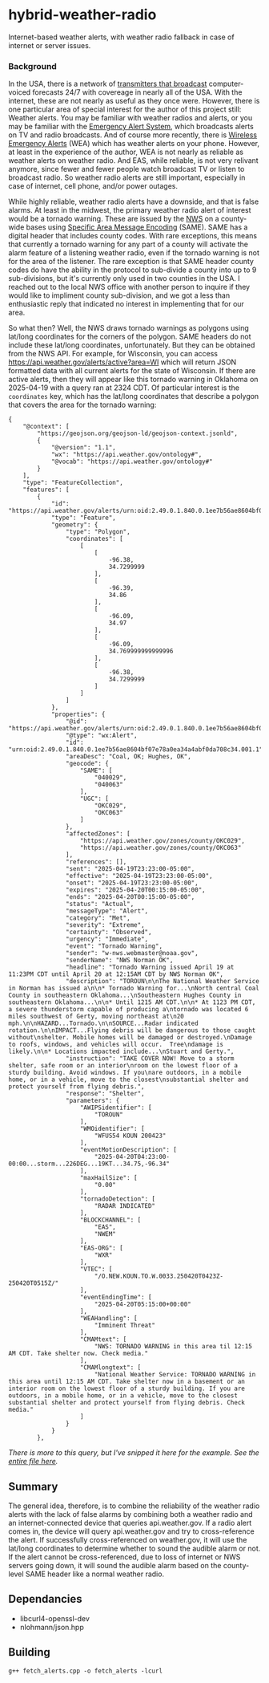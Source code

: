# hybrid-weather-radio
Internet-based weather alerts, with weather radio fallback in case of internet or server issues.

### Background
In the USA, there is a network of [transmitters that broadcast](https://en.wikipedia.org/wiki/Weather_radio) computer-voiced forecasts 24/7 with covereage in nearly all of the USA. With the internet, these are not nearly as useful as they once were. However, there is one particular area of special interest for the author of this project still: Weather alerts. You may be familiar with weather radios and alerts, or you may be familiar with the [Emergency Alert System](https://en.wikipedia.org/wiki/Emergency_Alert_System), which broadcasts alerts on TV and radio broadcasts. And of course more recently, there is [Wireless Emergency Alerts](https://en.wikipedia.org/wiki/Wireless_Emergency_Alerts) (WEA) which has weather alerts on your phone. However, at least in the experience of the author, WEA is not nearly as reliable as weather alerts on weather radio. And EAS, while reliable, is not very relivant anymore, since fewer and fewer people watch broadcast TV or listen to broadcast radio. So weather radio alerts are still important, especially in case of internet, cell phone, and/or power outages.

While highly reliable, weather radio alerts have a downside, and that is false alarms. At least in the midwest, the primary weather radio alert of interest would be a tornado warning. These are issued by the [NWS](https://www.weather.gov/) on a county-wide bases using [Specific Area Message Encoding](https://en.wikipedia.org/wiki/Specific_Area_Message_Encoding) (SAME). SAME has a digital header that includes county codes. With rare exceptions, this means that currently a tornado warning for any part of a county will activate the alarm feature of a listening weather radio, even if the tornado warning is not for the area of the listener. The rare exception is that SAME header county codes do have the ability in the protocol to sub-divide a county into up to 9 sub-divisions, but it's currently only used in two counties in the USA. I reached out to the local NWS office with another person to inquire if they would like to impliment county sub-division, and we got a less than enthusiastic reply that indicated no interest in implementing that for our area.

So what then? Well, the NWS draws tornado warnings as polygons using lat/long coordinates for the corners of the polygon. SAME headers do not include these lat/long coordinates, unfortunately. But they can be obtained from the NWS API. For example, for Wisconsin, you can access https://api.weather.gov/alerts/active?area=WI which will return JSON formatted data with all current alerts for the state of Wisconsin. If there are active alerts, then they will appear like this tornado warning in Oklahoma on 2025-04-19 with a query ran at 2324 CDT. Of particular interest is the `coordinates` key, which has the lat/long coordinates that describe a polygon that covers the area for the tornado warning:
```
{
    "@context": [
        "https://geojson.org/geojson-ld/geojson-context.jsonld",
        {
            "@version": "1.1",
            "wx": "https://api.weather.gov/ontology#",
            "@vocab": "https://api.weather.gov/ontology#"
        }
    ],
    "type": "FeatureCollection",
    "features": [
        {
            "id": "https://api.weather.gov/alerts/urn:oid:2.49.0.1.840.0.1ee7b56ae8604bf07e78a0ea34a4abf0da708c34.001.1",
            "type": "Feature",
            "geometry": {
                "type": "Polygon",
                "coordinates": [
                    [
                        [
                            -96.38,
                            34.7299999
                        ],
                        [
                            -96.39,
                            34.86
                        ],
                        [
                            -96.09,
                            34.97
                        ],
                        [
                            -96.09,
                            34.769999999999996
                        ],
                        [
                            -96.38,
                            34.7299999
                        ]
                    ]
                ]
            },
            "properties": {
                "@id": "https://api.weather.gov/alerts/urn:oid:2.49.0.1.840.0.1ee7b56ae8604bf07e78a0ea34a4abf0da708c34.001.1",
                "@type": "wx:Alert",
                "id": "urn:oid:2.49.0.1.840.0.1ee7b56ae8604bf07e78a0ea34a4abf0da708c34.001.1",
                "areaDesc": "Coal, OK; Hughes, OK",
                "geocode": {
                    "SAME": [
                        "040029",
                        "040063"
                    ],
                    "UGC": [
                        "OKC029",
                        "OKC063"
                    ]
                },
                "affectedZones": [
                    "https://api.weather.gov/zones/county/OKC029",
                    "https://api.weather.gov/zones/county/OKC063"
                ],
                "references": [],
                "sent": "2025-04-19T23:23:00-05:00",
                "effective": "2025-04-19T23:23:00-05:00",
                "onset": "2025-04-19T23:23:00-05:00",
                "expires": "2025-04-20T00:15:00-05:00",
                "ends": "2025-04-20T00:15:00-05:00",
                "status": "Actual",
                "messageType": "Alert",
                "category": "Met",
                "severity": "Extreme",
                "certainty": "Observed",
                "urgency": "Immediate",
                "event": "Tornado Warning",
                "sender": "w-nws.webmaster@noaa.gov",
                "senderName": "NWS Norman OK",
                "headline": "Tornado Warning issued April 19 at 11:23PM CDT until April 20 at 12:15AM CDT by NWS Norman OK",
                "description": "TOROUN\n\nThe National Weather Service in Norman has issued a\n\n* Tornado Warning for...\nNorth central Coal County in southeastern Oklahoma...\nSoutheastern Hughes County in southeastern Oklahoma...\n\n* Until 1215 AM CDT.\n\n* At 1123 PM CDT, a severe thunderstorm capable of producing a\ntornado was located 6 miles southwest of Gerty, moving northeast at\n20 mph.\n\nHAZARD...Tornado.\n\nSOURCE...Radar indicated rotation.\n\nIMPACT...Flying debris will be dangerous to those caught without\nshelter. Mobile homes will be damaged or destroyed.\nDamage to roofs, windows, and vehicles will occur.  Tree\ndamage is likely.\n\n* Locations impacted include...\nStuart and Gerty.",
                "instruction": "TAKE COVER NOW! Move to a storm shelter, safe room or an interior\nroom on the lowest floor of a sturdy building. Avoid windows. If you\nare outdoors, in a mobile home, or in a vehicle, move to the closest\nsubstantial shelter and protect yourself from flying debris.",
                "response": "Shelter",
                "parameters": {
                    "AWIPSidentifier": [
                        "TOROUN"
                    ],
                    "WMOidentifier": [
                        "WFUS54 KOUN 200423"
                    ],
                    "eventMotionDescription": [
                        "2025-04-20T04:23:00-00:00...storm...226DEG...19KT...34.75,-96.34"
                    ],
                    "maxHailSize": [
                        "0.00"
                    ],
                    "tornadoDetection": [
                        "RADAR INDICATED"
                    ],
                    "BLOCKCHANNEL": [
                        "EAS",
                        "NWEM"
                    ],
                    "EAS-ORG": [
                        "WXR"
                    ],
                    "VTEC": [
                        "/O.NEW.KOUN.TO.W.0033.250420T0423Z-250420T0515Z/"
                    ],
                    "eventEndingTime": [
                        "2025-04-20T05:15:00+00:00"
                    ],
                    "WEAHandling": [
                        "Imminent Threat"
                    ],
                    "CMAMtext": [
                        "NWS: TORNADO WARNING in this area til 12:15 AM CDT. Take shelter now. Check media."
                    ],
                    "CMAMlongtext": [
                        "National Weather Service: TORNADO WARNING in this area until 12:15 AM CDT. Take shelter now in a basement or an interior room on the lowest floor of a sturdy building. If you are outdoors, in a mobile home, or in a vehicle, move to the closest substantial shelter and protect yourself from flying debris. Check media."
                    ]
                }
            }
        },
```
_There is more to this query, but I've snipped it here for the example. See the [entire file here](test%20jsons/2025-04-19%202324%20OK%20alerts.json)._

## Summary
The general idea, therefore, is to combine the reliability of the weather radio alerts with the lack of false alarms by combining both a weather radio and an internet-connected device that queries api.weather.gov. If a radio alert comes in, the device will query api.weather.gov and try to cross-reference the alert. If successfully cross-referenced on weather.gov, it will use the lat/long coordinates to determine whether to sound the audible alarm or not. If the alert cannot be cross-referenced, due to loss of internet or NWS servers going down, it will sound the audible alarm based on the county-level SAME header like a normal weather radio.

## Dependancies
* libcurl4-openssl-dev
* nlohmann/json.hpp

## Building
```
g++ fetch_alerts.cpp -o fetch_alerts -lcurl
```
